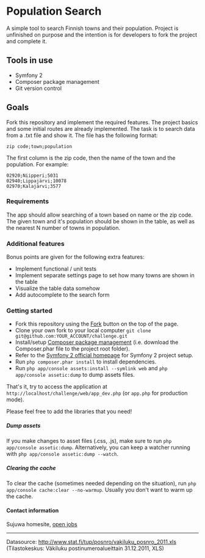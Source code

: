 Population Search
=================
A simple tool to search Finnish towns and their population. Project is unfinished on purpose and the intention is for developers to fork the project and complete it.


Tools in use
------------
* Symfony 2
* Composer package management
* Git version control

Goals
-----
Fork this repository and implement the required features. The project basics and some initial routes are already implemented. The task is to search data from a .txt file and show it. The file has the following format:

    zip code;town;population

The first column is the zip code, then the name of the town and the population. For example:

    02920;Niipperi;5031
    02940;Lippajärvi;10078
    02970;Kalajärvi;3577

### Requirements

The app should allow searching of a town based on name or the zip code. The given town and it's population should be shown in the table, as well as the nearest N number of towns in population.

### Additional features

Bonus points are given for the following extra features:

* Implement functional / unit tests
* Implement separate settings page to set how many towns are shown in the table
* Visualize the table data somehow
* Add autocomplete to the search form

### Getting started
* Fork this repository using the [Fork](https://github.com/Sujuwa/challenge/fork) button on the top of the page.
* Clone your own fork to your local computer `git clone git@github.com:YOUR_ACCOUNT/challenge.git`
* Install/setup [Composer package management](http://getcomposer.org) (i.e. download the Composer.phar file to the project root folder).
* Refer to the [Symfony 2 official homepage](http://symfony.com/doc/current/book/installation.html) for Symfony 2 project setup.
* Run `php composer.phar install` to install dependencies.
* Run `php app/console assets:install --symlink web` and `php app/console assetic:dump` to dump assets files.

That's it, try to access the application at `http://localhost/challenge/web/app_dev.php` (or `app.php` for production mode).

Please feel free to add the libraries that you need!

##### Dump assets
If you make changes to asset files (.css, .js), make sure to run `php app/console assetic:dump`. Alternatively, you can keep a watcher running with `php app/console assetic:dump --watch`.

##### Clearing the cache
To clear the cache (sometimes needed depending on the situation), run `php app/console cache:clear --no-warmup`. Usually you don't want to warm up the cache.

#### Contact information
Sujuwa homesite, [open jobs](http://www.sujuwa.fi/rekry/)

---

Datasource: http://www.stat.fi/tup/posnro/vakiluku_posnro_2011.xls (Tilastokeskus: Väkiluku postinumeroalueittain 31.12.2011, XLS)
